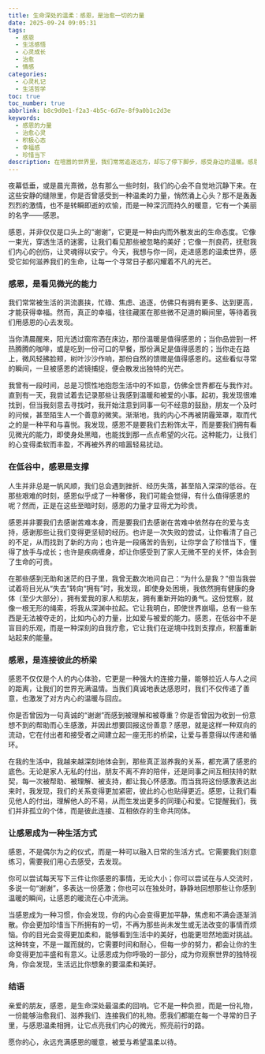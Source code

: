 ```yaml
---
title: 生命深处的温柔：感恩，是治愈一切的力量
date: 2025-09-24 09:05:31
tags:
  - 感恩
  - 生活感悟
  - 心灵成长
  - 治愈
  - 情感
categories:
  - 心灵札记
  - 生活哲学
toc: true
toc_number: true
abbrlink: b8c9d0e1-f2a3-4b5c-6d7e-8f9a0b1c2d3e
keywords:
  - 感恩的力量
  - 治愈心灵
  - 积极心态
  - 幸福感
  - 珍惜当下
description: 在喧嚣的世界里，我们常常追逐远方，却忘了停下脚步，感受身边的温暖。感恩，不仅仅是一种情绪，更是一种深刻的生活哲学，它能点亮我们内心的微光，治愈过往的伤痕，连接彼此的心灵。这篇文章，将带你走进感恩的温柔世界，感受它如何滋养生命，让每一个寻常日子都闪耀着不凡的光芒。
---
```


夜幕低垂，或是晨光熹微，总有那么一些时刻，我们的心会不自觉地沉静下来。在这些安静的缝隙里，你是否曾感受到一种温柔的力量，悄然涌上心头？那不是轰轰烈烈的激情，也不是转瞬即逝的欢愉，而是一种深沉而持久的暖意，它有一个美丽的名字——感恩。

感恩，并非仅仅是口头上的“谢谢”，它更是一种由内而外散发出的生命态度。它像一束光，穿透生活的迷雾，让我们看见那些被忽略的美好；它像一剂良药，抚慰我们内心的创伤，让灵魂得以安宁。今天，我想与你一同，走进感恩的温柔世界，感受它如何滋养我们的生命，让每一个寻常日子都闪耀着不凡的光芒。

### 感恩，是看见微光的能力

我们常常被生活的洪流裹挟，忙碌、焦虑、追逐，仿佛只有拥有更多、达到更高，才能获得幸福。然而，真正的幸福，往往藏匿在那些微不足道的瞬间里，等待着我们用感恩的心去发现。

当你清晨醒来，阳光透过窗帘洒在床边，那份温暖是值得感恩的；当你品尝到一杯热腾腾的咖啡，或是吃到一份可口的早餐，那份满足是值得感恩的；当你走在路上，微风轻拂脸颊，树叶沙沙作响，那份自然的馈赠是值得感恩的。这些看似寻常的瞬间，一旦被感恩的滤镜捕捉，便会散发出独特的光芒。

我曾有一段时间，总是习惯性地抱怨生活中的不如意，仿佛全世界都在与我作对。直到有一天，我尝试着去记录那些让我感到温暖和被爱的小事。起初，我发现很难找到，但当我刻意去寻找时，我开始注意到同事一句不经意的鼓励，朋友一个及时的问候，甚至陌生人一个善意的微笑。渐渐地，我的内心不再被阴霾笼罩，取而代之的是一种平和与喜悦。我发现，感恩不是要我们去粉饰太平，而是要我们拥有看见微光的能力，即使身处黑暗，也能找到那一点点希望的火花。这种能力，让我们的心变得柔软而丰盈，不再被外界的喧嚣轻易扰动。

### 在低谷中，感恩是支撑

人生并非总是一帆风顺，我们总会遇到挫折、经历失落，甚至陷入深深的低谷。在那些艰难的时刻，感恩似乎成了一种奢侈，我们可能会觉得，有什么值得感恩的呢？然而，正是在这些至暗时刻，感恩的力量才显得尤为珍贵。

感恩并非要我们去感谢苦难本身，而是要我们去感谢在苦难中依然存在的爱与支持，感谢那些让我们变得更坚韧的经历。也许是一次失败的尝试，让你看清了自己的不足，从而找到了新的方向；也许是一段痛苦的告别，让你学会了珍惜当下，懂得了放手与成长；也许是疾病缠身，却让你感受到了家人无微不至的关怀，体会到了生命的可贵。

在那些感到无助和迷茫的日子里，我曾无数次地问自己：“为什么是我？”但当我尝试着将目光从“失去”转向“拥有”时，我发现，即使身处困境，我依然拥有健康的身体（至少大部分），拥有爱我的家人和朋友，拥有重新开始的勇气。这份觉察，就像一根无形的绳索，将我从深渊中拉起。它让我明白，即使世界崩塌，总有一些东西是无法被夺走的，比如内心的力量，比如爱与被爱的能力。感恩，在低谷中不是盲目的乐观，而是一种深刻的自我疗愈，它让我们在逆境中找到支撑点，积蓄重新站起来的能量。

### 感恩，是连接彼此的桥梁

感恩不仅仅是个人的内心体验，它更是一种强大的连接力量，能够拉近人与人之间的距离，让我们的世界充满温情。当我们真诚地表达感恩时，我们不仅传递了善意，也激发了对方内心的温暖与回应。

你是否曾因为一句真诚的“谢谢”而感到被理解和被尊重？你是否曾因为收到一份意想不到的帮助而心生感激，并因此想要回报这份善意？感恩，就是这样一种双向的流动，它在付出者和接受者之间建立起一座无形的桥梁，让爱与善意得以传递和循环。

在我的生活中，我越来越深刻地体会到，那些真正滋养我的关系，都充满了感恩的底色。无论是家人无私的付出，朋友不离不弃的陪伴，还是同事之间互相扶持的默契，每一次被帮助、被理解、被支持，都让我心怀感激。而当我将这份感激表达出来时，我发现，我们的关系变得更加紧密，彼此的心也贴得更近。感恩，让我们看见他人的付出，理解他人的不易，从而生发出更多的同理心和爱。它提醒我们，我们并非孤立的个体，而是彼此连接、互相依存的生命共同体。

### 让感恩成为一种生活方式

感恩，不是偶尔为之的仪式，而是一种可以融入日常的生活方式。它需要我们刻意练习，需要我们用心去感受，去发现。

你可以尝试每天写下三件让你感恩的事情，无论大小；你可以尝试在与人交流时，多说一句“谢谢”，多表达一份感激；你也可以在独处时，静静地回想那些让你感到温暖的瞬间，让感恩的暖流在心中流淌。

当感恩成为一种习惯，你会发现，你的内心会变得更加平静，焦虑和不满会逐渐消散。你会更加珍惜当下所拥有的一切，不再为那些尚未发生或无法改变的事情而烦恼。你的目光会变得更加柔和，能够看到生活中的美好，也能更坦然地面对挑战。这种转变，不是一蹴而就的，它需要时间和耐心，但每一步的努力，都会让你的生命变得更加丰盛和有意义。让感恩成为你呼吸的一部分，成为你观察世界的独特视角，你会发现，生活远比你想象的要温柔和美好。

### 结语

亲爱的朋友，感恩，是生命深处最温柔的回响。它不是一种负担，而是一份礼物，一份能够治愈我们、滋养我们、连接我们的礼物。愿我们都能在每一个寻常的日子里，与感恩温柔相拥，让它点亮我们内心的微光，照亮前行的路。

愿你的心，永远充满感恩的暖意，被爱与希望温柔以待。